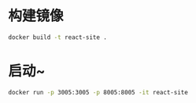# 构建镜像

```bash
docker build -t react-site .
```

# 启动~

```bash
docker run -p 3005:3005 -p 8005:8005 -it react-site
```
